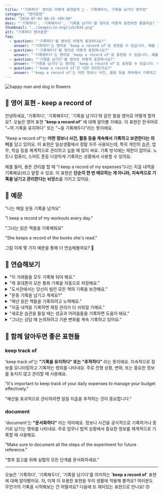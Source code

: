 ```yaml
---
title: "'기록하다' 영어로 어떻게 표현할까 📜 - 기록해두다, 기록을 남기다 영어로"
category: "영어표현"
date: "2024-07-03 00:35 +09:00"
desc: "'기록하다', '기록해두다', '기록을 남기다'를 영어로 어떻게 표현하면 좋을까요? '나는 매일 운동 기록을 남겨요', '그녀는 읽은 책들을 기록해둬요' 등을 영어로 표현하는 법을 배워봅시다. 다양한 예문을 통해서 연습하고 본인의 표현으로 만들어 보세요."
thumbnail: "../images/in-english/034.png"
alt: "기록하다 영어표현"
faq:
  - question: "'기록하다'를 영어로 어떻게 표현하나요?"
    answer: "'기록하다'는 영어로 'keep a record of'로 표현할 수 있습니다. 예를 들어, 'I keep a record of my expenses.'는 '나는 지출 내역을 기록해요.'라는 의미입니다."
  - question: "'기록해두다'를 영어로 어떻게 표현하나요?"
    answer: "'기록해두다'는 영어로 'keep a record of'로 표현할 수 있습니다. 예를 들어, 'She keeps a record of the books she's read.'는 '그녀는 읽은 책들을 기록해둬요.'라는 의미입니다."
  - question: "'기록을 남기다'를 영어로 어떻게 표현하나요?"
    answer: "'기록을 남기다'는 영어로 'keep a record of'로 표현할 수 있습니다. 예를 들어, 'I keep a record of my workouts every day.'는 '나는 매일 운동 기록을 남겨요.'라는 의미입니다."
  - question: "'keep a record of'은 어떤 의미인가요?"
    answer: "'keep a record of'는 어떤 정보나 사건, 활동 등을 계속해서 기록하고 보관한다는 의미를 담고 있습니다. 이는 단순히 한 번 메모하는 것이 아니라 지속적으로 기록을 남기고 관리한다는 뉘앙스를 가지고 있습니다. 'It’s important to keep a record of your medical history.' (의료 기록을 남기는 것은 중요해요)"
---
```


![happy man and dog in flowers](../images/in-english/034-1.avif)

## 🌟 영어 표현 - keep a record of

안녕하세요, '기록하다', '기록해두다', '기록을 남기다'와 같은 말을 영어로 어떻게 할까요?. 오늘은 영어 표현 "**keep a record of**" 에 대해 알아볼 거예요. 이 표현은 한국어로 "~의 기록을 유지하다" 또는 "~을 기록해두다"라는 뜻이에요.

"Keep a record of"는 **어떤 정보나 사건, 활동 등을 계속해서 기록하고 보관한다는 의미**를 담고 있어요. 이 표현은 일상생활에서 정말 자주 사용되는데, 특히 개인의 습관, 업무, 학습 등을 체계적으로 관리하고 싶을 때 많이 써요. 기록 방식에는 제한이 없어요. 노트나 컴퓨터, 스마트 폰등 다양하게 기록하는 상황에서 사용할 수 있어요.

예를 들어, 용돈 관리를 할 때 "I keep a record of my expenses"(나는 지출 내역을 기록해요)라고 말할 수 있죠. 이 표현은 **단순히 한 번 메모하는 게 아니라, 지속적으로 기록을 남기고 관리한다는 뉘앙스**를 가지고 있어요.

<script async src="https://pagead2.googlesyndication.com/pagead/js/adsbygoogle.js?client=ca-pub-1465612013356152"
     crossorigin="anonymous"></script>
<!-- engple-horizontal-ad -->

<ins class="adsbygoogle"
     style="display:block"
     data-ad-client="ca-pub-1465612013356152"
     data-ad-slot="2106896038"
     data-ad-format="auto"
     data-full-width-responsive="true"></ins>

<script>
     (adsbygoogle = window.adsbygoogle || []).push({});
</script>

## 📖 예문

"나는 매일 운동 기록을 남겨요"

"I keep a record of my workouts every day."

"그녀는 읽은 책들을 기록해둬요"

"She keeps a record of the books she's read."

그럼 이제 몇 가지 예문을 통해 더 연습해볼까요? 🚀

## 💬 연습해보기

<details>
<summary>"이 거래들을 모두 기록해 둬야 해요."</summary>
<span>"We need to keep a record of these transactions."</span>
</details>

<details>
<summary>"제 휴대폰이 모든 통화 기록을 자동으로 저장해요."</summary>
<span>"My phone automatically keeps a record of all my calls."</span>
</details>

<details>
<summary>"도서관에서는 당신이 빌린 모든 책의 기록을 보관해요."</summary>
<span>"The library keeps a record of all the books you've borrowed."</span>
</details>

<details>
<summary>"운동 기록을 남기고 계세요?"</summary>
<span>"Do you keep a record of your workouts?"</span>
</details>

<details>
<summary>"매년 읽은 책들을 기록하려고 노력해요."</summary>
<span>"I <a href="/blog/in-english/117.try-to/">try to</a> keep a record of the books I read each year."</span>
</details>

<details>
<summary>"지출 내역을 기록하면 재정 관리가 더 쉬워질 거예요."</summary>
<span>"If you keep a record of your spending, you'll have a better handle on your finances."</span>
</details>

<details>
<summary>"새로운 습관을 들일 때는 성공과 어려움들을 기록하면 도움이 돼요."</summary>
<span>"When you're trying to build a new habit, it's helpful to keep a record of your successes and challenges."</span>
</details>

<details>
<summary>"그녀는 상담 때 논의하려고 기분 변화를 계속 기록하고 있어요."</summary>
<span>"She's been keeping a record of her mood changes to discuss with her therapist."</span>
</details>

## 🤝 함께 알아두면 좋은 표현들

### keep track of

'keep track of'는 **"기록을 유지하다" 또는 "추적하다"** 라는 뜻이에요. 지속적으로 정보를 모니터링하고 기록하는 행위를 나타내요. 주로 진행 상황, 변화, 또는 중요한 정보를 놓치지 않고 관리할 때 사용해요.

"It's important to keep track of your daily expenses to manage your budget effectively."

"예산을 효과적으로 관리하려면 일일 지출을 추적하는 것이 중요합니다."

### document

'document'는 **"문서화하다"** 라는 의미예요. 정보나 사건을 공식적으로 기록하거나 증거로 남기는 행위를 나타내요. 주로 업무나 법적 상황에서 중요한 정보를 체계적으로 기록할 때 사용해요.

"Make sure to document all the steps of the experiment for future reference."

"향후 참고를 위해 실험의 모든 단계를 문서화하세요."

---

오늘은 '기록하다', '기록해두다', '기록을 남기다'를 의미하는 '**keep a record of**' 표현에 대해 알아봤어요. 자, 이제 이 유용한 표현을 우리 생활에 적용해 볼까요? 여러분도 무언가의 기록을 시작해보는 건 어떨까요? 다음에 또 재미있는 표현으로 만나요! 😊
